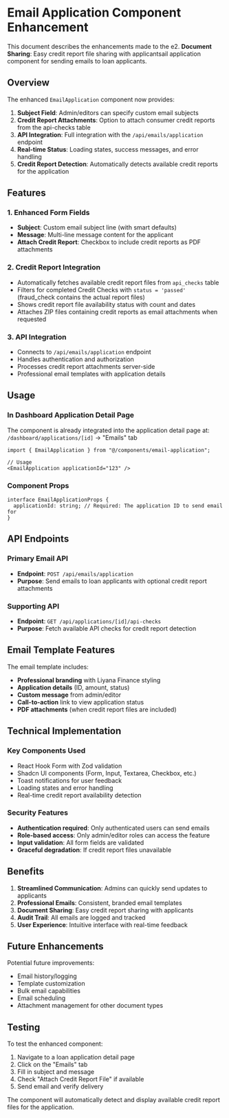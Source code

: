 # Email Application Component Enhancement

This document describes the enhancements made to the e2. **Document Sharing**: Easy credit report file sharing with applicantsail application component for sending emails to loan applicants.

## Overview

The enhanced `EmailApplication` component now provides:

1. **Subject Field**: Admin/editors can specify custom email subjects
2. **Credit Report Attachments**: Option to attach consumer credit reports from the api-checks table
3. **API Integration**: Full integration with the `/api/emails/application` endpoint
4. **Real-time Status**: Loading states, success messages, and error handling
5. **Credit Report Detection**: Automatically detects available credit reports for the application

## Features

### 1. Enhanced Form Fields

- **Subject**: Custom email subject line (with smart defaults)
- **Message**: Multi-line message content for the applicant
- **Attach Credit Report**: Checkbox to include credit reports as PDF attachments

### 2. Credit Report Integration

- Automatically fetches available credit report files from `api_checks` table
- Filters for completed Credit Checks with `status = 'passed'` (fraud_check contains the actual report files)
- Shows credit report file availability status with count and dates
- Attaches ZIP files containing credit reports as email attachments when requested

### 3. API Integration

- Connects to `/api/emails/application` endpoint
- Handles authentication and authorization
- Processes credit report attachments server-side
- Professional email templates with application details

## Usage

### In Dashboard Application Detail Page

The component is already integrated into the application detail page at:
`/dashboard/applications/[id]` → "Emails" tab

```tsx
import { EmailApplication } from "@/components/email-application";

// Usage
<EmailApplication applicationId="123" />
```

### Component Props

```tsx
interface EmailApplicationProps {
  applicationId: string; // Required: The application ID to send email for
}
```

## API Endpoints

### Primary Email API
- **Endpoint**: `POST /api/emails/application`
- **Purpose**: Send emails to loan applicants with optional credit report attachments

### Supporting API
- **Endpoint**: `GET /api/applications/[id]/api-checks`
- **Purpose**: Fetch available API checks for credit report detection

## Email Template Features

The email template includes:

- **Professional branding** with Liyana Finance styling
- **Application details** (ID, amount, status)
- **Custom message** from admin/editor
- **Call-to-action** link to view application status
- **PDF attachments** (when credit report files are included)

## Technical Implementation

### Key Components Used

- React Hook Form with Zod validation
- Shadcn UI components (Form, Input, Textarea, Checkbox, etc.)
- Toast notifications for user feedback
- Loading states and error handling
- Real-time credit report availability detection

### Security Features

- **Authentication required**: Only authenticated users can send emails
- **Role-based access**: Only admin/editor roles can access the feature  
- **Input validation**: All form fields are validated
- **Graceful degradation**: If credit report files unavailable

## Benefits

1. **Streamlined Communication**: Admins can quickly send updates to applicants
2. **Professional Emails**: Consistent, branded email templates
3. **Document Sharing**: Easy credit report sharing with applicants
4. **Audit Trail**: All emails are logged and tracked
5. **User Experience**: Intuitive interface with real-time feedback

## Future Enhancements

Potential future improvements:
- Email history/logging
- Template customization
- Bulk email capabilities
- Email scheduling
- Attachment management for other document types

## Testing

To test the enhanced component:

1. Navigate to a loan application detail page
2. Click on the "Emails" tab
3. Fill in subject and message
4. Check "Attach Credit Report File" if available
5. Send email and verify delivery

The component will automatically detect and display available credit report files for the application.
